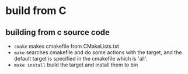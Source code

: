 # build from C

## building from c source code

- `cmake` makes cmakefile from CMakeLists.txt
- `make` searches cmakefile and do some actions with the target, and the default target is specified in the cmakefile which is 'all'.
- `make install` build the target and install them to bin